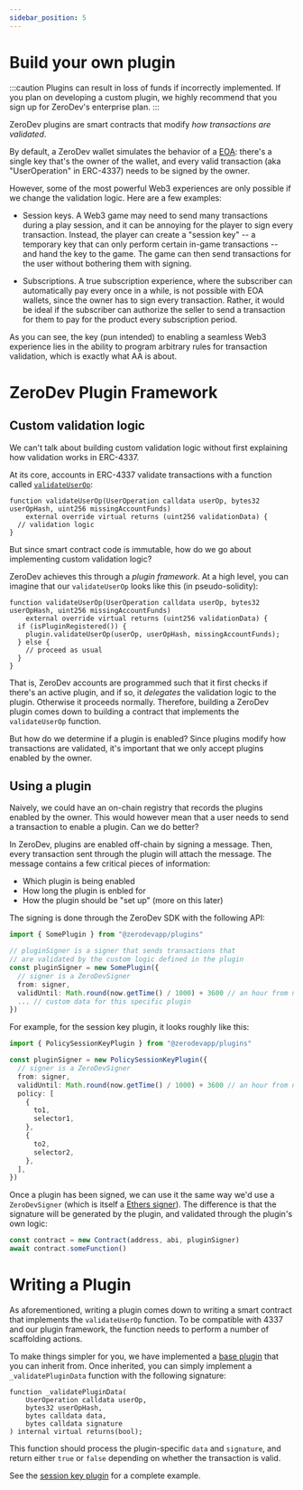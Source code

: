 ```yaml
---
sidebar_position: 5
---
```


# Build your own plugin

:::caution
Plugins can result in loss of funds if incorrectly implemented.  If you plan on developing a custom plugin, we highly recommend that you sign up for ZeroDev's enterprise plan.
:::

ZeroDev plugins are smart contracts that modify *how transactions are validated*.

By default, a ZeroDev wallet simulates the behavior of a [EOA](https://ethereum.org/en/developers/docs/accounts/): there's a single key that's the owner of the wallet, and every valid transaction (aka "UserOperation" in ERC-4337) needs to be signed by the owner.

However, some of the most powerful Web3 experiences are only possible if we change the validation logic.  Here are a few examples:

- Session keys.  A Web3 game may need to send many transactions during a play session, and it can be annoying for the player to sign every transaction.  Instead, the player can create a "session key" -- a temporary key that can only perform certain in-game transactions -- and hand the key to the game.  The game can then send transactions for the user without bothering them with signing.

- Subscriptions.  A true subscription experience, where the subscriber can automatically pay every once in a while, is not possible with EOA wallets, since the owner has to sign every transaction.  Rather, it would be ideal if the subscriber can authorize the seller to send a transaction for them to pay for the product every subscription period.

As you can see, the key (pun intended) to enabling a seamless Web3 experience lies in the ability to program arbitrary rules for transaction validation, which is exactly what AA is about.

# ZeroDev Plugin Framework

## Custom validation logic

We can't talk about building custom validation logic without first explaining how validation works in ERC-4337.

At its core, accounts in ERC-4337 validate transactions with a function called [`validateUserOp`](https://github.com/eth-infinitism/account-abstraction/blob/7368f3d1df9227946b39ca041adaf9944e398d5d/contracts/core/BaseAccount.sol#L40-L41):

```solidity
function validateUserOp(UserOperation calldata userOp, bytes32 userOpHash, uint256 missingAccountFunds)
    external override virtual returns (uint256 validationData) {
  // validation logic
}
```

But since smart contract code is immutable, how do we go about implementing custom validation logic?

ZeroDev achieves this through a *plugin framework*.  At a high level, you can imagine that our `validateUserOp` looks like this (in pseudo-solidity):

```solidity
function validateUserOp(UserOperation calldata userOp, bytes32 userOpHash, uint256 missingAccountFunds)
    external override virtual returns (uint256 validationData) {
  if (isPluginRegistered()) {
    plugin.validateUserOp(userOp, userOpHash, missingAccountFunds);
  } else {
    // proceed as usual
  }
}
```

That is, ZeroDev accounts are programmed such that it first checks if there's an active plugin, and if so, it *delegates* the validation logic to the plugin.  Otherwise it proceeds normally.  Therefore, building a ZeroDev plugin comes down to building a contract that implements the `validateUserOp` function.

But how do we determine if a plugin is enabled?  Since plugins modify how transactions are validated, it's important that we only accept plugins enabled by the owner.

## Using a plugin

Naively, we could have an on-chain registry that records the plugins enabled by the owner.  This would however mean that a user needs to send a transaction to enable a plugin.  Can we do better?

In ZeroDev, plugins are enabled off-chain by signing a message.  Then, every transaction sent through the plugin will attach the message.  The message contains a few critical pieces of information:

- Which plugin is being enabled
- How long the plugin is enbled for
- How the plugin should be "set up" (more on this later)

The signing is done through the ZeroDev SDK with the following API:

```typescript
import { SomePlugin } from "@zerodevapp/plugins"

// pluginSigner is a signer that sends transactions that
// are validated by the custom logic defined in the plugin
const pluginSigner = new SomePlugin({
  // signer is a ZeroDevSigner
  from: signer,
  validUntil: Math.round(now.getTime() / 1000) + 3600 // an hour from now
  ... // custom data for this specific plugin
})
```

For example, for the session key plugin, it looks roughly like this:

```typescript
import { PolicySessionKeyPlugin } from "@zerodevapp/plugins"

const pluginSigner = new PolicySessionKeyPlugin({
  // signer is a ZeroDevSigner
  from: signer,
  validUntil: Math.round(now.getTime() / 1000) + 3600 // an hour from now
  policy: [
    {
      to1,
      selector1,
    },
    {
      to2,
      selector2,
    },
  ],
})
```

Once a plugin has been signed, we can use it the same way we'd use a `ZeroDevSigner` (which is itself a [Ethers signer](https://docs.ethers.org/v5/api/signer/)).  The difference is that the signature will be generated by the plugin, and validated through the plugin's own logic:

```typescript
const contract = new Contract(address, abi, pluginSigner)
await contract.someFunction()
```

# Writing a Plugin

As aforementioned, writing a plugin comes down to writing a smart contract that implements the `validateUserOp` function.  To be compatible with 4337 and our plugin framework, the function needs to perform a number of scaffolding actions.

To make things simpler for you, we have implemented a [base plugin](https://github.com/zerodevapp/account-abstraction/blob/develop/contracts/zerodev/plugin/ZeroDevBasePlugin.sol) that you can inherit from.  Once inherited, you can simply implement a `_validatePluginData` function with the following signature:

```solidity
function _validatePluginData(
    UserOperation calldata userOp,
    bytes32 userOpHash,
    bytes calldata data,
    bytes calldata signature
) internal virtual returns(bool);
```

This function should process the plugin-specific `data` and `signature`, and return either `true` or `false` depending on whether the transaction is valid.

See the [session key plugin](https://github.com/zerodevapp/account-abstraction/blob/develop/contracts/zerodev/plugin/ZeroDevSessionKeyPlugin.sol) for a complete example.